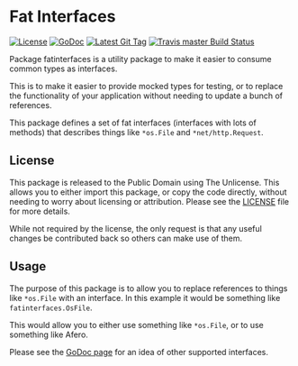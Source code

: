 # Fat Interfaces
[![License](https://img.shields.io/github/license/theckman/fatinterfaces.svg)](https://github.com/theckman/fatinterfaces/blob/master/LICENSE)
[![GoDoc](https://img.shields.io/badge/godoc-reference-blue.svg?style=flat)](https://godoc.org/github.com/theckman/fatinterfaces)
[![Latest Git Tag](https://img.shields.io/github/tag/theckman/fatinterfaces.svg)](https://github.com/theckman/fatinterfaces/releases)
[![Travis master Build Status](https://img.shields.io/travis/theckman/fatinterfaces/master.svg?label=TravisCI)](https://travis-ci.org/theckman/fatinterfaces/branches)

Package fatinterfaces is a utility package to make it easier to consume common
types as interfaces.

This is to make it easier to provide mocked types for testing, or to replace the
functionality of your application without needing to update a bunch of
references.

This package defines a set of fat interfaces (interfaces with lots of methods)
that describes things like `*os.File` and `*net/http.Request`.

## License
This package is released to the Public Domain using The Unlicense. This allows
you to either import this package, or copy the code directly, without needing to
worry about licensing or attribution. Please see
the [LICENSE](https://github.com/theckman/fatinterfaces/blob/master/LICENSE)
file for more details.

While not required by the license, the only request is that any useful changes
be contributed back so others can make use of them.

## Usage
The purpose of this package is to allow you to replace references to things like
`*os.File` with an interface. In this example it would be something like
`fatinterfaces.OsFile`.

This would allow you to either use something like `*os.File`, or to use
something like Afero.

Please see the [GoDoc page](https://godoc.org/github.com/theckman/fatinterfaces)
for an idea of other supported interfaces.
